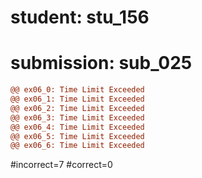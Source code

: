 # student: stu_156
# submission: sub_025

```diff
@@ ex06_0: Time Limit Exceeded
@@ ex06_1: Time Limit Exceeded
@@ ex06_2: Time Limit Exceeded
@@ ex06_3: Time Limit Exceeded
@@ ex06_4: Time Limit Exceeded
@@ ex06_5: Time Limit Exceeded
@@ ex06_6: Time Limit Exceeded
```
#incorrect=7
#correct=0
